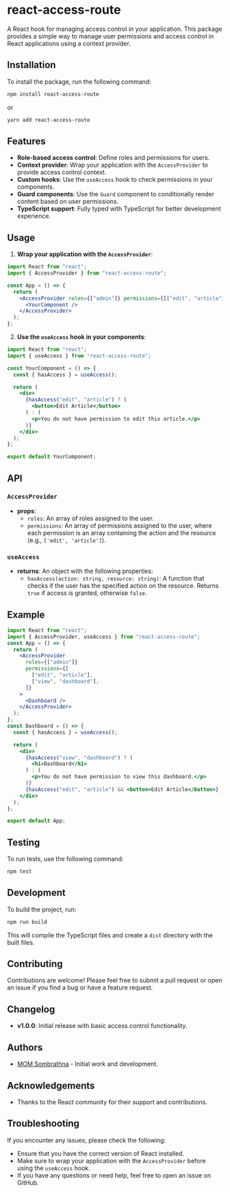 # react-access-route

A React hook for managing access control in your application.
This package provides a simple way to manage user permissions and access control in React applications using a context provider.

## Installation

To install the package, run the following command:

```bash
npm install react-access-route
```

or

```bash
yarn add react-access-route
```

## Features

- **Role-based access control**: Define roles and permissions for users.
- **Context provider**: Wrap your application with the `AccessProvider` to provide access control context.
- **Custom hooks**: Use the `useAccess` hook to check permissions in your components.
- **Guard components**: Use the `Guard` component to conditionally render content based on user permissions.
- **TypeScript support**: Fully typed with TypeScript for better development experience.

## Usage

1. **Wrap your application with the `AccessProvider`**:

```jsx
import React from "react";
import { AccessProvider } from "react-access-route";

const App = () => {
  return (
    <AccessProvider roles={["admin"]} permissions={[["edit", "article"]]}>
      <YourComponent />
    </AccessProvider>
  );
};
```

2. **Use the `useAccess` hook in your components**:

```jsx
import React from "react";
import { useAccess } from "react-access-route";

const YourComponent = () => {
  const { hasAccess } = useAccess();

  return (
    <div>
      {hasAccess("edit", "article") ? (
        <button>Edit Article</button>
      ) : (
        <p>You do not have permission to edit this article.</p>
      )}
    </div>
  );
};

export default YourComponent;
```

## API

### `AccessProvider`

- **props**:
  - `roles`: An array of roles assigned to the user.
  - `permissions`: An array of permissions assigned to the user, where each permission is an array containing the action and the resource (e.g., `['edit', 'article']`).

### `useAccess`

- **returns**: An object with the following properties:
  - `hasAccess(action: string, resource: string)`: A function that checks if the user has the specified action on the resource. Returns `true` if access is granted, otherwise `false`.

## Example

```jsx
import React from "react";
import { AccessProvider, useAccess } from "react-access-route";
const App = () => {
  return (
    <AccessProvider
      roles={["admin"]}
      permissions={[
        ["edit", "article"],
        ["view", "dashboard"],
      ]}
    >
      <Dashboard />
    </AccessProvider>
  );
};
const Dashboard = () => {
  const { hasAccess } = useAccess();

  return (
    <div>
      {hasAccess("view", "dashboard") ? (
        <h1>Dashboard</h1>
      ) : (
        <p>You do not have permission to view this dashboard.</p>
      )}
      {hasAccess("edit", "article") && <button>Edit Article</button>}
    </div>
  );
};

export default App;
```

## Testing

To run tests, use the following command:

```bash
npm test
```

## Development

To build the project, run:

```bash
npm run build
```

This will compile the TypeScript files and create a `dist` directory with the built files.

## Contributing

Contributions are welcome! Please feel free to submit a pull request or open an issue if you find a bug or have a feature request.

## Changelog

- **v1.0.0**: Initial release with basic access control functionality.

## Authors

- [MOM Sombrathna](https://github.com/Momsombrathna/react-access-route.git) - Initial work and development.

## Acknowledgements

- Thanks to the React community for their support and contributions.

## Troubleshooting

If you encounter any issues, please check the following:

- Ensure that you have the correct version of React installed.
- Make sure to wrap your application with the `AccessProvider` before using the `useAccess` hook.
- If you have any questions or need help, feel free to open an issue on GitHub.
